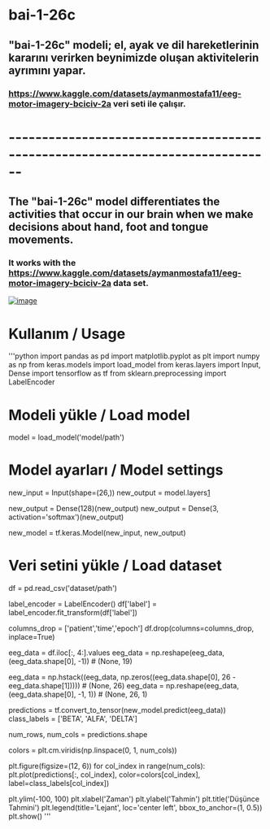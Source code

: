 # bai-1-26c

## "bai-1-26c" modeli; el, ayak ve dil hareketlerinin kararını verirken beynimizde oluşan aktivitelerin ayrımını yapar.

### https://www.kaggle.com/datasets/aymanmostafa11/eeg-motor-imagery-bciciv-2a veri seti ile çalışır.
# ------------------------------------------------------------------------------

## The "bai-1-26c" model differentiates the activities that occur in our brain when we make decisions about hand, foot and tongue movements.

### It works with the https://www.kaggle.com/datasets/aymanmostafa11/eeg-motor-imagery-bciciv-2a data set.

[![image](https://r.resimlink.com/Hiym8x-2.png)](https://resimlink.com/Hiym8x-2)

# Kullanım / Usage

'''python
import pandas as pd
import matplotlib.pyplot as plt
import numpy as np
from keras.models import load_model
from keras.layers import Input, Dense
import tensorflow as tf
from sklearn.preprocessing import LabelEncoder

# Modeli yükle / Load model
model = load_model('model/path')

# Model ayarları / Model settings
new_input = Input(shape=(26,))
new_output = model.layers[1](new_input)

new_output = Dense(128)(new_output)
new_output = Dense(3, activation='softmax')(new_output)

new_model = tf.keras.Model(new_input, new_output)

# Veri setini yükle / Load dataset
df = pd.read_csv('dataset/path')

label_encoder = LabelEncoder()
df['label'] = label_encoder.fit_transform(df['label'])

columns_drop = ['patient','time','epoch']
df.drop(columns=columns_drop, inplace=True)

eeg_data = df.iloc[:, 4:].values
eeg_data = np.reshape(eeg_data, (eeg_data.shape[0], -1))  # (None, 19)

eeg_data = np.hstack((eeg_data, np.zeros((eeg_data.shape[0], 26 - eeg_data.shape[1]))))  # (None, 26)
eeg_data = np.reshape(eeg_data, (eeg_data.shape[0], -1, 1))  # (None, 26, 1)

predictions = tf.convert_to_tensor(new_model.predict(eeg_data))
class_labels = ['BETA', 'ALFA', 'DELTA']

num_rows, num_cols = predictions.shape

colors = plt.cm.viridis(np.linspace(0, 1, num_cols))

plt.figure(figsize=(12, 6))
for col_index in range(num_cols):
    plt.plot(predictions[:, col_index], color=colors[col_index], label=class_labels[col_index])

plt.ylim(-100, 100)
plt.xlabel('Zaman')
plt.ylabel('Tahmin')
plt.title('Düşünce Tahmini')
plt.legend(title='Lejant', loc='center left', bbox_to_anchor=(1, 0.5))
plt.show()
'''
